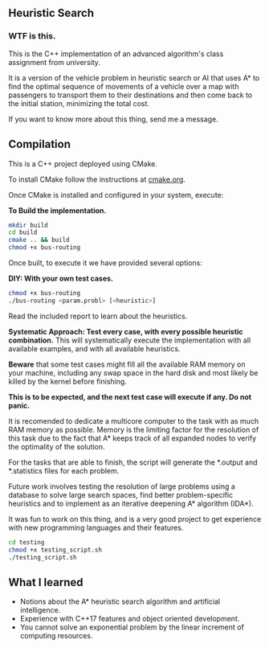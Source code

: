 ## Heuristic Search

### WTF is this. 

This is the C++ implementation of an advanced algorithm's class assignment from university. 

It is a version of the vehicle problem in heuristic search or AI that uses A\* to find the optimal sequence of movements of a vehicle over a map with passengers to transport them to their destinations and then come back to the initial station, minimizing the total cost.

If you want to know more about this thing, send me a message. 

## Compilation

This is a C++ project deployed using CMake. 

To install CMake follow the instructions at [cmake.org](https://cmake.org).

Once CMake is installed and configured in your system, execute: 

**To Build the implementation.**
```bash
mkdir build 
cd build 
cmake .. && build 
chmod +x bus-routing
```

Once built, to execute it we have provided several options:

**DIY: With your own test cases.**
```bash 
chmod +x bus-routing
./bus-routing <param.probl> [<heuristic>]
```
Read the included report to learn about the heuristics. 

**Systematic Approach: Test every case, with every possible heuristic combination.**
This will systematically execute the implementation with all available examples, and with all available heuristics. 

**Beware** that some test cases might fill all the available RAM memory on your machine, including any swap space in the hard disk and most likely be killed by the kernel before finishing. 

**This is to be expected, and the next test case will execute if any. Do not panic.**

It is recomended to dedicate a multicore computer to the task with as much RAM memory as possible. Memory is the limiting factor for the resolution of this task due to the fact that A\* keeps track of all expanded nodes to verify the optimality of the solution. 


For the tasks that are able to finish, the script will generate the \*.output and \*.statistics files for each problem. 

Future work involves testing the resolution of large problems using a database to solve large search spaces, find better problem-specific heuristics and to implement  as an iterative deepening A\* algorithm (IDA\*).    

It was fun to work on this thing, and is a very good project to get experience with new programming languages and their features. 

```bash
cd testing
chmod +x testing_script.sh 
./testing_script.sh
```

## What I learned 
- Notions about the A\* heuristic search algorithm and artificial intelligence. 
- Experience with C++17 features and object oriented development. 
- You cannot solve an exponential problem by the linear increment of computing resources. 
